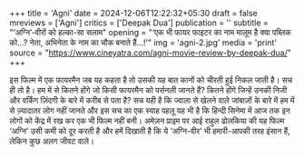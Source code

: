 +++
title = 'Agni'
date = 2024-12-06T12:22:32+05:30
draft = false
mreviews = ['Agni']
critics = ['Deepak Dua']
publication = ''
subtitle = "‘अग्नि’-वीरों को हल्का-सा सलाम"
opening = "‘एक भी फायर फाइटर का नाम मालूम है क्या पब्लिक को…? नेता, अभिनेता के नाम का चौक बनाते हैं…!’"
img = 'agni-2.jpg'
media = 'print'
source = "https://www.cineyatra.com/agni-movie-review-by-deepak-dua/"
+++

इस फिल्म में एक फायरमैन जब यह कहता है तो उसकी यह बात कानों को चीरती हुई निकल जाती है। सच ही तो है। हम में से कितने होंगे जो किसी फायरमैन को पर्सनली जानते हैं? कितने होंगे जिन्हें उनकी निजी और वर्किंग ज़िंदगी के बारे में करीब से पता है? सच यही है कि ज्वाला से खेलने वाले जांबाज़ों के बारे में हम में से ज़्यादातर लोग नहीं जानते और इस सच का एक स्याह पहलू यह भी है कि हिन्दी सिनेमा में आज तक इन लोगों को केंद्र में रख कर एक भी फिल्म नहीं बनी। अमेज़न प्राइम पर आई राहुल ढोलकिया की यह फिल्म ‘अग्नि’ उसी कमी को दूर करती है और हमें दिखाती है कि ये ‘अग्नि-वीर’ भी हमारी-आपकी तरह इंसान हैं, लेकिन कुछ अलग जीवट वाले।
